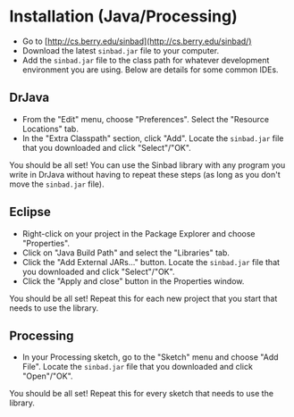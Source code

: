# Installation (Java/Processing)

- Go to [http://cs.berry.edu/sinbad](http://cs.berry.edu/sinbad/)
- Download the latest `sinbad.jar` file to your computer.
- Add the `sinbad.jar` file to the class path for whatever development environment you are using. Below are details for some common IDEs.


## DrJava

- From the "Edit" menu, choose "Preferences". Select the "Resource Locations" tab. 
- In the "Extra Classpath" section, click "Add". Locate the `sinbad.jar` file that you downloaded and click "Select"/"OK".

You should be all set! You can use the Sinbad library with any program you write in DrJava without having to repeat these steps (as long as you don't move the `sinbad.jar` file).



## Eclipse

- Right-click on your project in the Package Explorer and choose "Properties".
- Click on "Java Build Path" and select the "Libraries" tab.
- Click the "Add External JARs..." button. Locate the `sinbad.jar` file that you downloaded and click "Select"/"OK".
- Click the "Apply and close" button in the Properties window.

You should be all set! Repeat this for each new project that you start that needs to use the library.


## Processing

- In your Processing sketch, go to the "Sketch" menu and choose "Add File". 
Locate the `sinbad.jar` file that you downloaded and click "Open"/"OK".

You should be all set! Repeat this for every sketch that needs to use the library.



